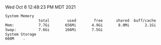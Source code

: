 Wed Oct  6 12:48:23 PM MDT 2021
```bash
System Memory
               total        used        free      shared  buff/cache   available
Mem:           7.7Gi       656Mi       4.9Gi       8.0Mi       2.1Gi       6.7Gi
Swap:          7.6Gi       166Mi       7.5Gi
System Storage
660M	.
```
```bash
